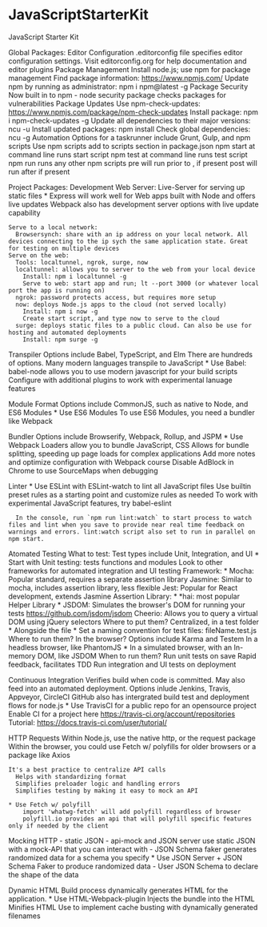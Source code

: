# JavaScriptStarterKit
JavaScript Starter Kit

Global Packages:
  Editor Configuration
    .editorconfig file specifies editor configuration settings. Visit editorconfig.org for help documentation and editor plugins
  Package Management
    Install node.js; use npm for package management
    Find package information: https://www.npmjs.com/
      Update npm by running as administrator: npm i npm@latest -g
  Package Security
    Now built in to npm - node security package checks packages for vulnerabilities
  Package Updates
    Use npm-check-updates: https://www.npmjs.com/package/npm-check-updates
    Install package: npm i npm-check-updates -g
    Update all dependencies to their major versions: ncu -u 
    Install updated packages: npm install
    Check global dependencies: ncu -g
  Automation
    Options for a taskrunner include Grunt, Gulp, and npm scripts
    Use npm scripts
      add to scripts section in package.json
      npm start at command line runs start script
      npm test at command line runs test script
      npm run <scriptname> runs any other npm scripts
        pre<scriptname> will run prior to <scriptname>, if present
        post<scriptname> will run after <scriptname> if present
      

Project Packages:
  Development Web Server:
    Live-Server for serving up static files
    * Express will work well for Web apps built with Node and offers live updates
    Webpack also has development server options with live update capability

    Serve to a local network:
      Browsersynch: share with an ip address on your local network. All devices connecting to the ip sych the same application state. Great for testing on multiple devices
    Serve on the web:
      Tools: localtunnel, ngrok, surge, now
      localtunnel: allows you to server to the web from your local device
        Install: npm i localtunnel -g
        Serve to web: start app and run; lt --port 3000 (or whatever local port the app is running on)
      ngrok: password protects access, but requires more setup
      now: deploys Node.js apps to the cloud (not served locally)
        Install: npm i now -g
        Create start script, and type now to serve to the cloud
      surge: deploys static files to a public cloud. Can also be use for hosting and automated deployments
        Install: npm surge -g
  
  Transpiler
    Options include Babel, TypeScript, and Elm
      There are hundreds of options. Many modern languages transpile to JavaScript
    * Use Babel: babel-node allows you to use modern javascript for your build scripts
      Configure with additional plugins to work with experimental lanuage features

  Module Format
    Options include CommonJS, such as native to Node, and ES6 Modules
    * Use ES6 Modules
    To use ES6 Modules, you need a bundler like Webpack

  Bundler
    Options include Browserify, Webpack, Rollup, and JSPM
    * Use Webpack
      Loaders allow you to bundle JavaScript, CSS
      Allows for bundle splitting, speeding up page loads for complex applications
      Add more notes and optimize configuration with Webpack course
    Disable AdBlock in Chrome to use SourceMaps when debugging

  Linter
    * Use ESLint with ESLint-watch to lint all JavaScript files
      Use builtin preset rules as a starting point and customize rules as needed
      To work with experimental JavaScript features, try babel-eslint
      
      In the console, run `npm run lint:watch` to start process to watch files and lint when you save to provide near real time feedback on warnings and errors. lint:watch script also set to run in parallel on npm start.
  
  Atomated Testing
    What to test:
      Test types include Unit, Integration, and UI
      * Start with Unit testing: tests functions and modules
      Look to other frameworks for automated integration and UI testing
    Framework: 
      * Mocha: Popular standard, requires a separate assertion library
      Jasmine: Similar to mocha, includes assertion library, less flexible
      Jest: Popular for React development, extends Jasmine
    Assertion Library:
      * *hai: most popular
    Helper Library
      * JSDOM: Simulates the browser's DOM for running your tests https://github.com/jsdom/jsdom
      Cheerio: Allows you to query a virtual DOM using jQuery selectors
    Where to put them?
      Centralized, in a test folder
      * Alongside the file
      * Set a naming convention for test files: fileName.test.js
    Where to run them?
      In the browser? Options include Karma and Testem
      In a headless browser, like PhantomJS
      * In a simulated browser, with an In-memory DOM, like JSDOM
    When to run them?
      Run unit tests on save
        Rapid feedback, facilitates TDD
      Run integration and UI tests on deployment

  Continuous Integration
    Verifies build when code is committed. May also feed into an automated deployment.
    Options inlude Jenkins, Travis, Appveyor, CircleCI
    GitHub also has intergrated build test and deployment flows for node.js
    * Use TravisCI for a public repo for an opensource project
        Enable CI for a project here https://travis-ci.org/account/repositories
        Tutorial: https://docs.travis-ci.com/user/tutorial/

  HTTP Requests
    Within Node.js, use the native http, or the request package
    Within the browser, you could use Fetch w/ polyfills for older browsers or a package like Axios

    It's a best practice to centralize API calls
      Helps with standardizing format
      Simplifies preloader logic and handling errors
      Simplifies testing by making it easy to mock an API
    
    * Use Fetch w/ polyfill
        import 'whatwg-fetch' will add polyfill regardless of browser
        polyfill.io provides an api that will polyfill specific features only if needed by the client

  Mocking HTTP
    - static JSON
    - api-mock and JSON server use static JSON with a mock-API that you can interact with
    - JSON Schema faker generates randomized data for a schema you specify
    * Use JSON Server + JSON Schema Faker to produce randomized data
      - User JSON Schema to declare the shape of the data

  Dynamic HTML
    Build process dynamically generates HTML for the application.
    * Use HTML-Webpack-plugin
      Injects the bundle into the HTML
      Minifies HTML
      Use to implement cache busting with dynamically generated filenames

    
